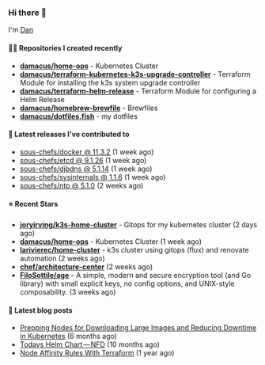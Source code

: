 

### Hi there 👋

I'm [Dan](https://medium.com/@dan.m.webb)

#### 👨‍💻 Repositories I created recently
- **[damacus/home-ops](https://github.com/damacus/home-ops)** - Kubernetes Cluster
- **[damacus/terraform-kubernetes-k3s-upgrade-controller](https://github.com/damacus/terraform-kubernetes-k3s-upgrade-controller)** - Terraform Module for installing the k3s system upgrade controller
- **[damacus/terraform-helm-release](https://github.com/damacus/terraform-helm-release)** - Terraform Module for configuring a Helm Release
- **[damacus/homebrew-brewfile](https://github.com/damacus/homebrew-brewfile)** - Brewfiles
- **[damacus/dotfiles.fish](https://github.com/damacus/dotfiles.fish)** - my dotfiles

#### 🚀 Latest releases I've contributed to


- [sous-chefs/docker @ 11.3.2](https://github.com/sous-chefs/docker/releases/tag/11.3.2) (1 week ago)
- [sous-chefs/etcd @ 9.1.26](https://github.com/sous-chefs/etcd/releases/tag/9.1.26) (1 week ago)
- [sous-chefs/djbdns @ 5.1.14](https://github.com/sous-chefs/djbdns/releases/tag/5.1.14) (1 week ago)
- [sous-chefs/sysinternals @ 1.1.6](https://github.com/sous-chefs/sysinternals/releases/tag/1.1.6) (1 week ago)
- [sous-chefs/ntp @ 5.1.0](https://github.com/sous-chefs/ntp/releases/tag/5.1.0) (2 weeks ago)

#### ⭐ Recent Stars


- **[joryirving/k3s-home-cluster](https://github.com/joryirving/k3s-home-cluster)** - Gitops for my kubernetes cluster (2 days ago)
- **[damacus/home-ops](https://github.com/damacus/home-ops)** - Kubernetes Cluster (1 week ago)
- **[larivierec/home-cluster](https://github.com/larivierec/home-cluster)** - k3s cluster using gitops (flux) and renovate automation (2 weeks ago)
- **[chef/architecture-center](https://github.com/chef/architecture-center)** (2 weeks ago)
- **[FiloSottile/age](https://github.com/FiloSottile/age)** - A simple, modern and secure encryption tool (and Go library) with small explicit keys, no config options, and UNIX-style composability. (3 weeks ago)

#### 📄 Latest blog posts
- [Prepping Nodes for Downloading Large Images and Reducing Downtime in Kubernetes](https://medium.com/@dan.m.webb/prepping-nodes-for-downloading-large-images-and-reducing-downtime-in-kubernetes-551ead53f0?source=rss-bbba9c670f6e------2) (6 months ago)
- [Todays Helm Chart — NFD](https://medium.com/@dan.m.webb/todays-helm-chart-nfd-efe64f156edd?source=rss-bbba9c670f6e------2) (10 months ago)
- [Node Affinity Rules With Terraform](https://awstip.com/node-affinity-rules-with-terraform-a0766e0bb1da?source=rss-bbba9c670f6e------2) (1 year ago)

